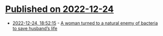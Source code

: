 # [Published on 2022-12-24](index.md)

* [2022-12-24, 18:52:15](https://news.ycombinator.com/item?id=34119851) - [A woman turned to a natural enemy of bacteria to save husband’s life](https://www.cnn.com/2022/07/08/health/phage-superbug-killer-life-itself-wellness/index.html)
